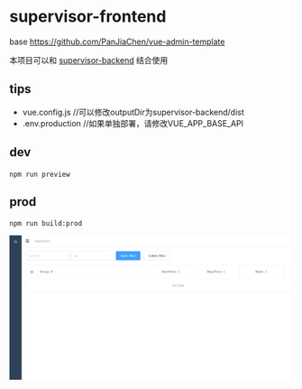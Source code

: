 # supervisor-frontend
base https://github.com/PanJiaChen/vue-admin-template

本项目可以和
[supervisor-backend](https://github.com/lizongying/supervisor-backend)
结合使用

## tips
* vue.config.js //可以修改outputDir为supervisor-backend/dist
* .env.production //如果单独部署，请修改VUE_APP_BASE_API

## dev
```
npm run preview
```

## prod
```
npm run build:prod
```
![preview](https://github.com/lizongying/supervisor-frontend/raw/master/Screenshot.png)